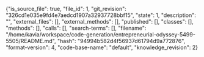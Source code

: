 {"is_source_file": true, "file_id": 1, "git_revision": "326cd1e035e9fd4e7aedcd1907a32937728bbf15", "state": 1, "description": "", "external_files": [], "external_methods": [], "published": [], "classes": [], "methods": [], "calls": [], "search-terms": [], "filename": "/home/kavia/workspace/code-generation/entrepreneurial-odyssey-5499-5505/README.md", "hash": "94994b582d4f56937d61794d9a772876", "format-version": 4, "code-base-name": "default", "knowledge_revision": 2}